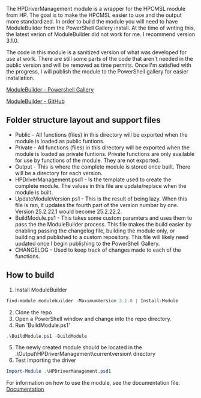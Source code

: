 The HPDriverManagement module is a wrapper for the HPCMSL module from HP. The goal is to make the HPCMSL easier to use and the output more standardized. In order to build the module you will need to have ModuleBuilder from the PowerShell Gallery install. At the time of writing this,
the latest verion of ModuleBuilder did not work for me. I recommend version 3.1.0.

The code in this module is a sanitized version of what was developed for use at work. There are still some parts of the code that aren't needed in the public version and will be removed as time permits. Once I'm satisfied with the progress, I will publish the module to the PowerShell gallery for easier installation.

[ModuleBuilder - Powershell Gallery](https://www.powershellgallery.com/packages/ModuleBuilder)

[ModuleBuilder - GitHub](https://github.com/PoshCode/ModuleBuilder)

## Folder structure layout and support files

- Public - All functions (files) in this directory will be exported when the module is loaded as public funtions.
- Private - All functions (files) in this directory will be exported when the module is loaded as private funtions. Private functions are only available for use by functions of the module. They are not exported.
- Output - This is where the complete module is stored once built. There will be a directory for each version.
- HPDriverManagement.psd1 - Is the template used to create the complete module. The values in this file are update/replace when the module is built.
- UpdateModuleVersion.ps1 - This is the result of being lazy. When this file is ran, it updates the fourth part of the version number by one. Version 25.2.22.1 would become 25.2.22.2.
- BuildModule.ps1 - This takes some custom paramters and uses them to pass the the ModuleBuilder process. This file makes the build easier by enabling passing the changelog file, building the module only, or building and published to a custom repository. This file will likely need updated once I begin publishing to the PowerShell Gallery.
- CHANGELOG - Used to keep track of changes made to each of the functions.

## How to build

1. Install ModuleBuilder
```powershell
find-module modulebuilder -MaximumVersion 3.1.0 | Install-Module
```
2. Clone the repo
3. Open a PowerShell window and change into the repo directory.
4. Run 'BuildModule.ps1'
```powershell
.\BuildModule.ps1 -BuildModule
```
5. The newly created module should be located in the .\Output\HPDriverManagement\currentversion\ directory
6. Test importing the driver
```powershell
Import-Module .\HPDriverManagement.psd1
```

For information on how to use the module, see the documentation file.
[Documentation](DOCS.md)